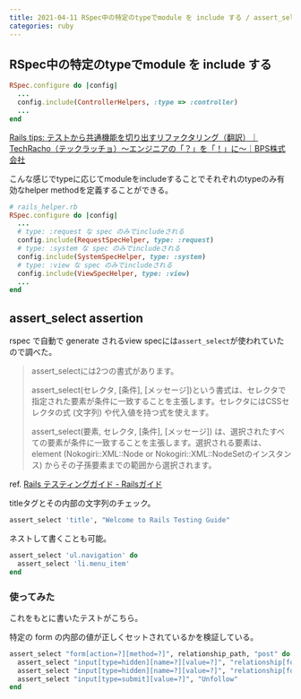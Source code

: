 ```yaml
---
title: 2021-04-11 RSpec中の特定のtypeでmodule を include する / assert_select assertion
categories: ruby
---
```


## RSpec中の特定のtypeでmodule を include する

```rb
RSpec.configure do |config|
  ...
  config.include(ControllerHelpers, :type => :controller)
  ...
end
```

[Rails tips: テストから共通機能を切り出すリファクタリング（翻訳）｜TechRacho（テックラッチョ）〜エンジニアの「？」を「！」に〜｜BPS株式会社](https://techracho.bpsinc.jp/hachi8833/2018_04_17/54695)

こんな感じでtypeに応じてmoduleをincludeすることでそれぞれのtypeのみ有効なhelper methodを定義することができる。

```rb
# rails_helper.rb
RSpec.configure do |config|
  ...
  # type: :request な spec のみでincludeされる
  config.include(RequestSpecHelper, type: :request)
  # type: :system な spec のみでincludeされる
  config.include(SystemSpecHelper, type: :system)
  # type: :view な spec のみでincludeされる
  config.include(ViewSpecHelper, type: :view)
  ...
end
```

## assert_select assertion

rspec で自動で generate されるview specには`assert_select`が使われていたので調べた。

> assert_selectには2つの書式があります。
>
> assert_select(セレクタ, [条件], [メッセージ])という書式は、セレクタで指定された要素が条件に一致することを主張します。セレクタにはCSSセレクタの式 (文字列) や代入値を持つ式を使えます。
>
> assert_select(要素, セレクタ, [条件], [メッセージ]) は、選択されたすべての要素が条件に一致することを主張します。選択される要素は、element (Nokogiri::XML::Node or Nokogiri::XML::NodeSetのインスタンス) からその子孫要素までの範囲から選択されます。

ref. [Rails テスティングガイド - Railsガイド](https://railsguides.jp/testing.html)

titleタグとその内部の文字列のチェック。

```rb
assert_select 'title', "Welcome to Rails Testing Guide"
```

ネストして書くことも可能。

```rb
assert_select 'ul.navigation' do
  assert_select 'li.menu_item'
end
```

### 使ってみた

これをもとに書いたテストがこちら。

特定の form の内部の値が正しくセットされているかを検証している。

```rb
assert_select "form[action=?][method=?]", relationship_path, "post" do
  assert_select "input[type=hidden][name=?][value=?]", "relationship[follower_id]", @login_user.id.to_s
  assert_select "input[type=hidden][name=?][value=?]", "relationship[followed_id]", @user.id.to_s
  assert_select "input[type=submit][value=?]", "Unfollow"
end
```
